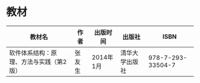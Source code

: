 # 教材

教材名|作者|出版时间|出版社|ISBN
---|---|---|---|---
软件体系结构：原理、方法与实践（第2版）|张友生|2014年1月|清华大学出版社|978-7-293-33504-7
